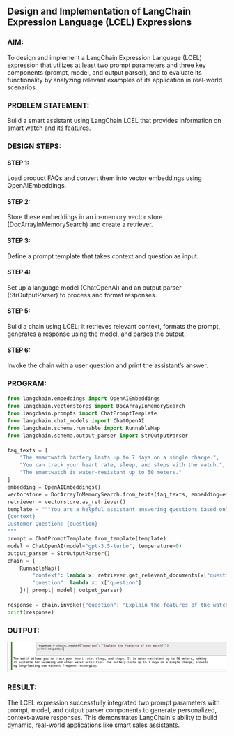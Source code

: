## Design and Implementation of LangChain Expression Language (LCEL) Expressions

### AIM:
To design and implement a LangChain Expression Language (LCEL) expression that utilizes at least two prompt parameters and three key components (prompt, model, and output parser), and to evaluate its functionality by analyzing relevant examples of its application in real-world scenarios.

### PROBLEM STATEMENT:
Build a smart assistant using LangChain LCEL that provides information on smart watch and its features.

### DESIGN STEPS:
#### STEP 1:
Load product FAQs and convert them into vector embeddings using OpenAIEmbeddings.
#### STEP 2:
Store these embeddings in an in-memory vector store (DocArrayInMemorySearch) and create a retriever.
#### STEP 3:
Define a prompt template that takes context and question as input.
#### STEP 4:
Set up a language model (ChatOpenAI) and an output parser (StrOutputParser) to process and format responses.
#### STEP 5:
Build a chain using LCEL: it retrieves relevant context, formats the prompt, generates a response using the model, and parses the output.
#### STEP 6:
Invoke the chain with a user question and print the assistant’s answer.

### PROGRAM:
```py
from langchain.embeddings import OpenAIEmbeddings
from langchain.vectorstores import DocArrayInMemorySearch
from langchain.prompts import ChatPromptTemplate
from langchain.chat_models import ChatOpenAI
from langchain.schema.runnable import RunnableMap
from langchain.schema.output_parser import StrOutputParser

faq_texts = [
    "The smartwatch battery lasts up to 7 days on a single charge.",
    "You can track your heart rate, sleep, and steps with the watch.",
    "The smartwatch is water-resistant up to 50 meters."
]
embedding = OpenAIEmbeddings()
vectorstore = DocArrayInMemorySearch.from_texts(faq_texts, embedding=embedding)
retriever = vectorstore.as_retriever()
template = """You are a helpful assistant answering questions based only on the following product FAQs:
{context}
Customer Question: {question}
"""
prompt = ChatPromptTemplate.from_template(template)
model = ChatOpenAI(model="gpt-3.5-turbo", temperature=0)
output_parser = StrOutputParser()
chain = (
    RunnableMap({
        "context": lambda x: retriever.get_relevant_documents(x["question"]),
        "question": lambda x: x["question"]
    })| prompt| model| output_parser)

response = chain.invoke({"question": "Explain the features of the watch?"})
print(response)

```

### OUTPUT:
![output](./Screen%20Shot%201947-01-28%20at%2019.08.40.png)

### RESULT:
The LCEL expression successfully integrated two prompt parameters with prompt, model, and output parser components to generate personalized, context-aware responses. This demonstrates LangChain's ability to build dynamic, real-world applications like smart sales assistants.
